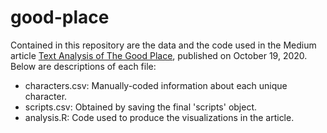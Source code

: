 # good-place

Contained in this repository are the data and the code used in the Medium article [Text Analysis of The Good Place](https://daratanxe.medium.com/text-analysis-of-the-good-place-88510b617f0f), published on October 19, 2020. Below are descriptions of each file:
  * characters.csv: Manually-coded information about each unique character.
  * scripts.csv: Obtained by saving the final 'scripts' object.
  * analysis.R: Code used to produce the visualizations in the article. 
